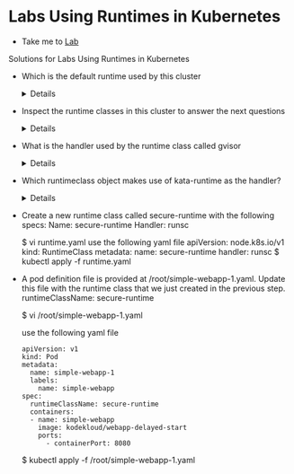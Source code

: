 # Labs Using Runtimes in Kubernetes
  - Take me to [Lab](https://kodekloud.com/courses/1378608/lectures/31704730)

Solutions for Labs Using Runtimes in Kubernetes

- Which is the default runtime used by this cluster
  <details>
  ```
  This kubernetes cluster uses docker as the runtime. Docker makes use of runc to start containers
  Answer:
  runc
  ```
  </details>

- Inspect the runtime classes in this cluster to answer the next questions
  <details>
  ```
  Answer:
  OK
  ```
  </details>

- What is the handler used by the runtime class called gvisor
  <details>
  ```
  Run
  $ kubectl describe runtimeclasses gvisor  | grep Handler

  Answer: runsc
  ```
  </details>

- Which runtimeclass object makes use of kata-runtime as the handler?
  <details>
  ```
  Run
  $ kubectl describe runtimeclasses kata-containers | grep Handler

  Answer:
  Kata-Containers

  ```
  </details>

- Create a new runtime class called secure-runtime with the following specs:
Name: secure-runtime
Handler: runsc

  $ vi runtime.yaml
  use the following yaml file
      apiVersion: node.k8s.io/v1
      kind: RuntimeClass
      metadata:
        name: secure-runtime
      handler: runsc
  $ kubectl apply -f runtime.yaml


- A pod definition file is provided at /root/simple-webapp-1.yaml. Update this file with the runtime class that we just created in the previous step. runtimeClassName: secure-runtime

  $ vi /root/simple-webapp-1.yaml

  use the following yaml file

      apiVersion: v1
      kind: Pod
      metadata:
        name: simple-webapp-1
        labels:
          name: simple-webapp
      spec:
        runtimeClassName: secure-runtime
        containers:
        - name: simple-webapp
          image: kodekloud/webapp-delayed-start
          ports:
            - containerPort: 8080

  $ kubectl apply -f /root/simple-webapp-1.yaml
